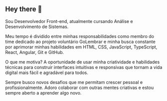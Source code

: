 ## Hey there 👋

Sou Desenvolvedor Front-end, atualmente cursando Análise e Desenvolvimento de Sistemas.

Meu tempo é dividido entre minhas responsabilidades como membro do time dedicado ao projeto voluntário GoLembrar e minha busca constante por aprimorar minhas habilidades em HTML, CSS, JavaScript, TypeScript, React, Angular, Git e GitHub.

O que me motiva? A oportunidade de usar minha criatividade e habilidades técnicas para construir interfaces intuitivas e responsivas que tornam a vida digital mais fácil e agradável para todos.

Sempre busco novos desafios que me permitam crescer pessoal e profissionalmente. Adoro colaborar com outras mentes criativas e estou sempre aberto a aprender algo novo.
